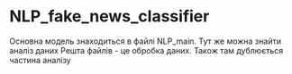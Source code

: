 # NLP_fake_news_classifier
Основна модель знаходиться в файлі NLP_main. Тут же можна знайти аналіз даних
Решта файлів - це обробка даних. Також там дублюється частина аналізу

